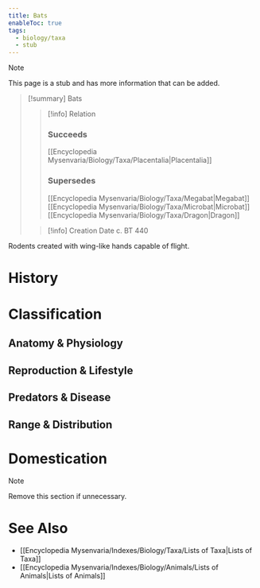 ```yaml
---
title: Bats
enableToc: true
tags:
  - biology/taxa
  - stub
---
```


> [!note]
> This page is a stub and has more information that can be added.

> [!summary] Bats
> > [!info] Relation
> > ### Succeeds
> > [[Encyclopedia Mysenvaria/Biology/Taxa/Placentalia|Placentalia]]
> > ### Supersedes
> > [[Encyclopedia Mysenvaria/Biology/Taxa/Megabat|Megabat]]
> > [[Encyclopedia Mysenvaria/Biology/Taxa/Microbat|Microbat]]
> > [[Encyclopedia Mysenvaria/Biology/Taxa/Dragon|Dragon]]
>
> > [!info] Creation Date
> > c. BT 440

Rodents created with wing-like hands capable of flight.
# History

# Classification
## Anatomy & Physiology

## Reproduction & Lifestyle

## Predators & Disease

## Range & Distribution

# Domestication

> [!note]
> Remove this section if unnecessary.
# See Also
- [[Encyclopedia Mysenvaria/Indexes/Biology/Taxa/Lists of Taxa|Lists of Taxa]]
- [[Encyclopedia Mysenvaria/Indexes/Biology/Animals/Lists of Animals|Lists of Animals]]